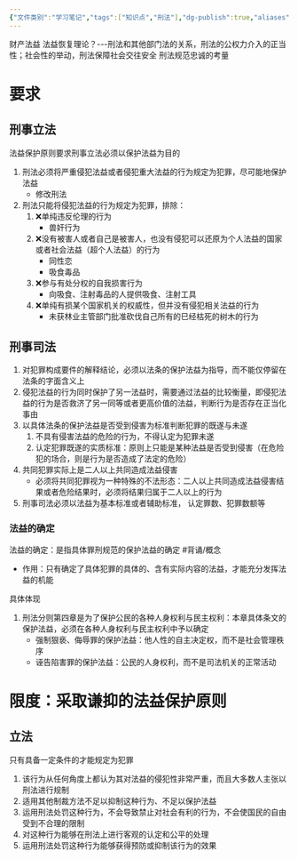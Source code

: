 ```yaml
---
{"文件类别":"学习笔记","tags":["知识点","刑法"],"dg-publish":true,"aliases":["法益保护"],"permalink":"/学习笔记studyup/刑总/法益保护原则/","dgPassFrontmatter":true,"created":"2024-10-29T18:10:02.487+08:00","updated":"2024-11-19T15:05:48.714+08:00"}
---
```



财产法益
法益恢复理论？---刑法和其他部门法的关系，刑法的公权力介入的正当性；社会性的举动，刑法保障社会交往安全
刑法规范忠诚的考量
# 要求
## 刑事立法
法益保护原则要求刑事立法必须以保护法益为目的
1. 刑法必须将严重侵犯法益或者侵犯重大法益的行为规定为犯罪，尽可能地保护法益
	- 修改刑法
2. 刑法只能将侵犯法益的行为规定为犯罪，排除：
	1. ❌单纯违反伦理的行为
		- 兽奸行为
	2. ❌没有被害人或者自己是被害人，也没有侵犯可以还原为个人法益的国家或者社会法益（超个人法益）的行为
		- 同性恋
		- 吸食毒品
	3. ❌参与有处分权的自我损害行为
		- 向吸食、注射毒品的人提供吸食、注射工具
	4. ❌单纯有损某个国家机关的权威性，但并没有侵犯相关法益的行为
		- 未获林业主管部门批准砍伐自己所有的巳经枯死的树木的行为
## 刑事司法
1. 对犯罪构成要件的解释结论，必须以法条的保护法益为指导，而不能仅停留在法条的字面含义上
2. 侵犯法益的行为同时保护了另一法益时，需要通过法益的比较衡量，即侵犯法益的行为是否救济了另一同等或者更高价值的法益，判断行为是否存在正当化事由
3. 以具体法条的保护法益是否受到侵害为标准判断犯罪的既遂与未遂
	1. 不具有侵害法益的危险的行为，不得认定为犯罪未遂
	2. 认定犯罪既遂的实质标准：原则上只能是某种法益是否受到侵害（在危险犯的场合，则是行为是否造成了法定的危险）
4. 共同犯罪实际上是二人以上共同造成法益侵害
	- 必须将共同犯罪视为一种特殊的不法形态：二人以上共同造成法益侵害结果或者危险结果时，必须将结果归属于二人以上的行为
5. 刑事司法必须以法益为基本标准或者辅助标准， 认定罪数、犯罪数额等
### 法益的确定
法益的确定：是指具体罪刑规范的保护法益的确定 #背诵/概念 
- 作用：只有确定了具体犯罪的具体的、含有实际内容的法益，才能充分发挥法益的机能

具体体现
1. 刑法分则第四章是为了保护公民的各种人身权利与民主权利：本章具体条文的保护法益，必须在各种人身权利与民主权利中予以确定
	- 强制狠亵、侮辱罪的保护法益：他人性的自主决定权，而不是社会管理秩序
	- 诬告陷害罪的保护法益：公民的人身权利，而不是司法机关的正常活动
# 限度：采取谦抑的法益保护原则
## 立法
只有具备一定条件的才能规定为犯罪
1. 该行为从任何角度上都认为其对法益的侵犯性非常严重，而且大多数人主张以刑法进行规制
2. 适用其他制裁方法不足以抑制这种行为、不足以保护法益
3. 运用刑法处罚这种行为，不会导致禁止对社会有利的行为，不会使国民的自由受到不合理的限制
4. 对这种行为能够在刑法上进行客观的认定和公平的处理
5. 运用刑法处罚这种行为能够获得预防或抑制该行为的效果